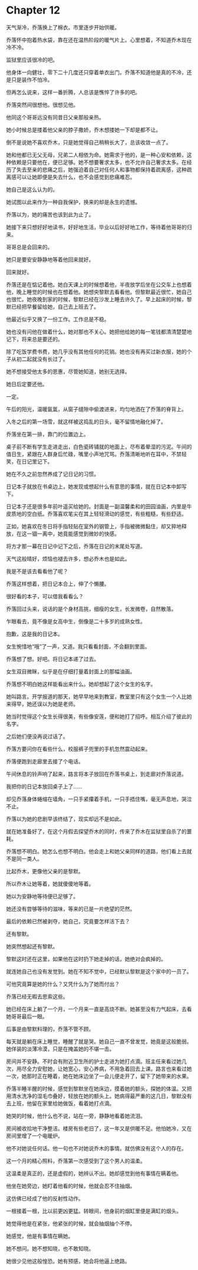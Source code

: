 # Chapter 12

天气渐冷，乔落换上了棉衣。市里逐步开始供暖。

乔落怀中抱着热水袋，靠在还在温热阶段的暖气片上。心里想着，不知道乔木现在冷不冷。

监狱里应该很冷的吧。

他身体一向健壮，零下二十几度还只穿着单衣出门。乔落不知道他是真的不冷，还是只是装作不怕冷。

但再怎么说来，这样一番折腾，人总该是憔悴了许多的吧。

乔落突然间很想他。很想见他。

他同这个哥哥远没有同昔日父亲那般亲热。

她小时候总是搂着他父亲的脖子撒娇，乔木想搂她一下却是都不让。

倒不是说她不喜欢乔木，只是她觉得自己稍稍长大了，总该收敛一点了。

她和他都已无父无母，兄弟二人相依为命。她需求于他的，是一种心安和依赖，这种依赖是只要他在，便已足够。她不想要奢求太多，也不允许自己奢求太多。在经历了失去至亲的悲痛之后，她强迫着自己对任何人和事物都保持着疏离感，这种疏离感可以让她即便是失去什么，也不会感觉到悲痛难忍。

她自己是这么认为的。

她试图以此来作为一种自我保护，换来的却是永生的遗憾。

乔落以为，她的痛苦也该到此为止了。

她接下来只想好好地读书，好好地生活，毕业以后好好地工作，等待着他哥哥的归来。

哥哥总是会回来的。

她只是要安安静静地等着他回来就好。

回来就好。

乔落还是在惦记着他。她白天课上的时候想着他，半夜放学后坐在公交车上也想着他，晚上睡觉的时候也在想着他。她想央黎默去看看他。但黎默最近很忙，她自己也很忙。她夜晚到家的时候，黎默已经在沙发上睡去许久了。早上起床的时候，黎默已经把早餐留给她，自己去上班去了。

他最近似乎又换了一份工作。工作总是不稳。

她也没有问他在做着什么，她对那也不关心。她把他给她的每一笔钱都清清楚楚地记下，将来总是要还的。

除了吃饭学费书费，她几乎没有其他任何的花销。她也没有再买过新衣服，她的个子从初二起就没有长过了。

她不想接受他太多的恩惠，尽管她知道，她别无选择。

她日后定要还他。

一定。

午后的阳光，温暖氤氲，从窗子缝隙中偷渡进来，均匀地洒在了乔落的脊背上。

入冬之后的第一场雪，就这样被这捣乱的日头，毫不留情地融化掉了。

乔落坐在第一排，靠门的位置边上。

桌子前不断有学生走进走出，白色瓷砖铺就的地面上，尽布着晕湿的污泥。午间的值日生，紧跟在人群身后忙碌，嘴里小声地咒骂。乔落清晰地听在耳中，不禁轻笑，在日记里记下。

她在不久之前忽然养成了记日记的习惯。

日记本子就放在书桌边上，她发现或想起什么有意思的事情，就在日记本中卸写下。

日记本子还是很多年前叶遥买给她的。封面是一副温馨柔和的田园油画，内里是牛皮质地的空白纸。乔落喜欢笔尖在其上轻轻滑动的感觉，有些粗糙，有些舒适。

正如，她喜欢在冬日将手指轻贴在室外的钢管上，手指被微微黏住，却又猝地释放，在这一锢一离中，她竟能感觉到微妙的快感。

将方才那一幕在日记中记下之后，乔落在日记的末尾处写道。

天气这般晴好，烦恼也褪去许多，想必乔木也是如此。

我是不是该去看看他了呢？

乔落这样想着，把日记本合上，伸了个懒腰。

很好看的本子，可以借我看看么？

乔落回过头来，说话的是个身材高挑，细瘦的女生，长发微卷，自然散落。

乍眼看去，竟不像是女高中生，倒像是二十多岁的成熟女性。

抱歉，这是我的日记本。

女生惋惜地“哦”了一声，又道。我只看看封面，不会翻到里面。

乔落想了想。好吧。将日记本递了过去。

女生双目微眯，似乎是在仔细打量着封面上的那幅油画。

乔落想不明白她这样能看出来什么。她却想起了这个女生的名字。

她叫路言。开学报道的那天，她早早地来到教室，教室里只有这个女生一个人比她来得早，她还误以为她是老师。

她当时觉得这个女生长得很美，有些像安莲，便和她打了招呼。相互介绍了彼此的名字。

之后她们便没再说过话了。

乔落方要问你在看些什么，校服裤子兜里的手机忽然震动起来。

乔落便跑到走廊里去接了个电话。

午间休息的铃声响了起来，路言将本子放回在乔落书桌上，到走廊对乔落说道。

我把你的日记本放回桌子上了……

却见乔落身体蜷缩在墙角，一只手紧攥着手机，一只手捂住嘴，毫无声息地，哭泣不止。

乔落以为她的悲剧早该终结了，现实却远不是如此。

就在她准备好了，在这个月假去探望乔木的同时，传来了乔木在监狱里自杀了的噩耗。

乔落想不明白。她怎么也想不明白。他会走上和她父亲同样的道路，他们看上去就不是同一类人。

比起乔木，更像他父亲的是黎默。

所以乔木让她等着，她就傻傻地等着。

她以为安静地等待便已足够了。

她还没有尝够等待的滋味，等来的已是一片绝望的茫然。

最后的依赖已然被剥夺，她自己，究竟要怎样活下去？

还有黎默。

她突然想起还有黎默。

黎默这时还在这里，如果他在这时扔下她走掉的话，她绝对会疯掉的。

就连她自己也没有发觉到。她在不知不觉中，已经默认黎默是这个家中的一员了。

可他究竟算是她的什么？又凭什么为了她而付出？

乔落已经无暇去思索这些。

她已经在床上躺了一个月，一个月来一直是高烧不断。她甚至没有力气起床，去看她哥哥最后一眼。

后事是由黎默料理的，乔落不管不顾。

每天就是躺在床上睡觉，睡醒了就是哭。她自己一直不曾发觉，她竟是这般脆弱。她佯装的淡薄冷漠，只是在掩盖她的不堪一击。

房间并不安静。不时会有附近卫生所的护士走进为她打点滴。班主任来看过她几次，用尽全力安慰她，让她宽心，安心养病，不用急着回去上课。路言也来看过她一次，她那时正在睡着，她在她床边坐了一会儿便走开了，留下了她带来的水果。

乔落半睡半醒的时候，感觉到黎默坐在她床边，摸着她的额头，探她的体温。又把用清水洗净的湿毛巾叠好，轻放在她的额头上。她病得最严重的这几日，黎默没有去上班，他留在家里给她做饭，看着她打点滴。

她哭的时候，他什么也不说，站在一旁，静静地看着她流泪。

房间被收拾地干净整洁。楼房有些老旧了，这一年又是供暖不足。他怕她冷，又在房间里增了一个电暖炉。

他不对她说任何话。他一句也不对她说乔木的事情。就仿佛没有这个人的存在。

这一个月的精心照料，乔落第一次感受到了这个男人的温柔。

这温柔是真正的，还是虚假的，她辨认不出。她却感觉到他有事情在瞒着他。

他坐在她旁边，她盯着他看的时候，他就会忍不住抽烟。

这仿佛已经成了他的反射性动作。

一根接着一根，比以前更凶更猛。转眼间，他身前的烟缸里便是满缸的烟头。

她觉得他是在紧张，他紧张的时候，就会抽烟抽个不停。

她感觉，他是有事情在瞒她。

她不想问。她不想知晓，也不敢知晓。

她很少见他这般惶恐。她有预感，她会将他逼上绝路。
